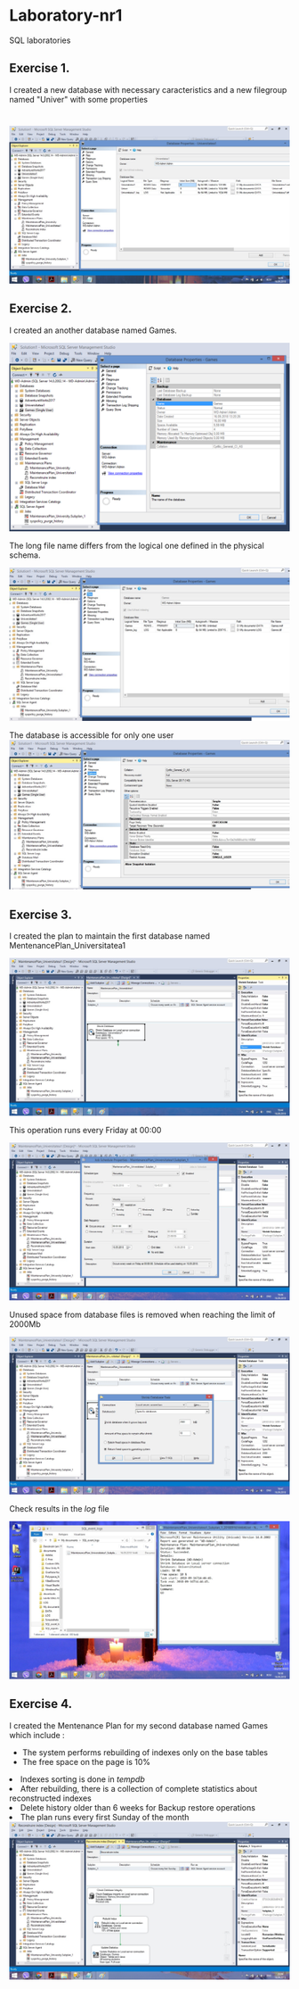 # Laboratory-nr1
SQL laboratories
<h2>Exercise 1.</h2>
       <p> I created a new database with necessary caracteristics and a new filegroup named "Univer" with some properties</>
       <h1> </h1>
       <img src = "first database.jpg"/>
<h2>Exercise 2.</h2>
       <p> I created an another database named Games.</p>
       <img src = "second database.jpg"/>
       <p> The long file name differs from the logical one defined in the physical schema.</P>
       <img src = "second database1.jpg"/>
       <p> The database is accessible for only one user</>
       <img src = "second database2.jpg"/>
<h2>Exercise 3.</h2>
       <p> I created the plan to maintain the first database named MentenancePlan_Universitatea1 </p>
       <img src = "mentenance.jpg"/>
       <p> This operation runs every Friday at 00:00 </p>
       <img src = "mentenance1.jpg"/>
       <p> Unused space from database files is removed when reaching the limit of 2000Mb </p>
       <img src = "mentenance2.jpg"/>
       <p> Check results in the <I>log</I> file</p>
       <img src = "mentenance3.jpg"/>
<h2>Exercise 4.</h2>
       <p> I created the Mentenance Plan for my second database named Games which include :</p>
       <ul> <li>The system performs rebuilding of indexes only on the base tables
            <li>The free space on the page is 10% </ul>
            <li>Indexes sorting is done in <I>tempdb</I> 
            <li>After rebuilding, there is a collection of complete statistics about reconstructed indexes
            <li>Delete history older than 6 weeks for Backup restore operations
            <li>The plan runs every first Sunday of the month
      </ul>
      <img src = "intretinere.jpg""intretinere1.jpg/>
      
